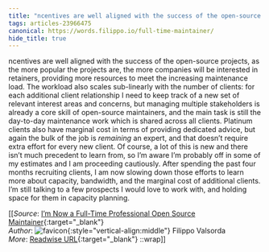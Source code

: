 ```yaml
---
title: "ncentives are well aligned with the success of the open-source ..."
tags: articles-23966475
canonical: https://words.filippo.io/full-time-maintainer/
hide_title: true
---
```


ncentives are well aligned with the success of the open-source projects, as the more popular the projects are, the more companies will be interested in retainers, providing more resources to meet the increasing maintenance load. The workload also scales sub-linearly with the number of clients: for each additional client relationship I need to keep track of a new set of relevant interest areas and concerns, but managing multiple stakeholders is already a core skill of open-source maintainers, and the main task is still the day-to-day maintenance work which is shared across all clients. Platinum clients also have marginal cost in terms of providing dedicated advice, but again the bulk of the job is *remaining* an expert, and that doesn’t require extra effort for every new client. Of course, a lot of this is new and there isn’t much precedent to learn from, so I’m aware I’m probably off in some of my estimates and I am proceeding cautiously. After spending the past four months recruiting clients, I am now slowing down those efforts to learn more about capacity, bandwidth, and the marginal cost of additional clients. I’m still talking to a few prospects I would love to work with, and holding space for them in capacity planning.


[[_Source_: [I’m Now a Full-Time Professional Open Source Maintainer](https://words.filippo.io/full-time-maintainer/){:target="_blank"}<br>
_Author_: ![favicon](https://s2.googleusercontent.com/s2/favicons?domain=words.filippo.io){:style="vertical-align:middle"} Filippo Valsorda<br>
_More_: [Readwise URL](https://readwise.io/open/468477548){:target="_blank"}
::wrap]]